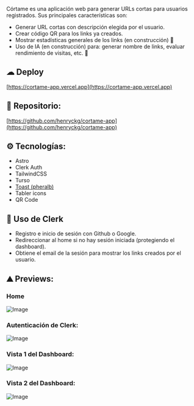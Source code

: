 Córtame es una aplicación web para generar URLs cortas para usuarios registrados. Sus principales características son:
- Generar URL cortas con descripción elegida por el usuario.
- Crear código QR para los links ya creados.
- Mostrar estadísticas generales de los links (en construcción) 🚧
- Uso de IA (en construcción) para: generar nombre de links, evaluar rendimiento de visitas, etc. 🚧

## ☁  Deploy
[https://cortame-app.vercel.app](https://cortame-app.vercel.app)

## 📁 Repositorio:
[https://github.com/henryckg/cortame-app](https://github.com/henryckg/cortame-app)

## ⚙️ Tecnologías:
- Astro
- Clerk Auth
- TailwindCSS
- Turso
- [Toast (pheralb)](https://toast.pheralb.dev/)
- Tabler icons
- QR Code

## 🔑 Uso de Clerk
 - Registro e inicio de sesión con Github o Google.
 - Redireccionar al home si no hay sesión iniciada (protegiendo el dashboard).
 - Obtiene el email de la sesión para mostrar los links creados por el usuario.

## ⛰ Previews:

### Home
![Image](https://github.com/user-attachments/assets/176ece43-0256-4fb0-b61e-f327d61281d2)

### Autenticación de Clerk:
![Image](https://github.com/user-attachments/assets/639c80ac-bc3c-420d-a859-5a98ad9bfa15)

### Vista 1 del Dashboard:
![Image](https://github.com/user-attachments/assets/1f08f09f-ed2d-4949-8591-97d624a5055c)

### Vista 2 del Dashboard:
![Image](https://github.com/user-attachments/assets/0cb14eee-7fb4-494b-8331-54fd7f589282)

